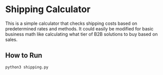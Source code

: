 # Shipping Calculator

This is a simple calculator that checks shipping costs based on predetermined rates and methods. It could easily be modified for basic business math like calculating what tier of B2B solutions to buy based on sales.

## How to Run

`python3 shipping.py`